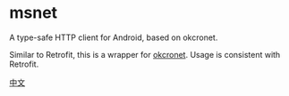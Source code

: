 # msnet
A type-safe HTTP client for Android, based on okcronet.

Similar to Retrofit, this is a wrapper for [okcronet](https://github.com/limuyang2/okcronet). Usage is consistent with Retrofit.

[中文](https://github.com/limuyang2/msnet/blob/main/README_CN.md)